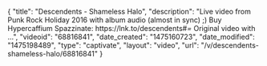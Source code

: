 {
    "title": "Descendents -  Shameless Halo",
    "description": "Live video from Punk Rock Holiday 2016 with album audio (almost in sync) ;) Buy Hypercaffium Spazzinate: https:\/\/lnk.to\/descendents#_=_ Original video with ...",
    "videoid": "68816841",
    "date_created": "1475160723",
    "date_modified": "1475198489",
    "type": "captivate",
    "layout": "video",
    "url": "\/v\/descendents-shameless-halo\/68816841"
}